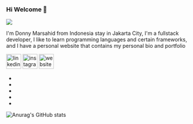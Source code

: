 ### Hi Welcome 👋
![](https://pbs.twimg.com/profile_banners/1274209880023285760/1628272017/1500x500)

I'm Donny Marsahid from Indonesia stay in Jakarta City, I'm a fullstack developer, I like to learn programming languages and certain frameworks, and I have a personal website that contains my personal bio and portfolio



[<img src='https://cdn.jsdelivr.net/npm/simple-icons@3.0.1/icons/linkedin.svg' alt='linkedin' height='40'>](https://www.linkedin.com/in/http://www.linkedin.com/donny-marsahid/)  [<img src='https://cdn.jsdelivr.net/npm/simple-icons@3.0.1/icons/instagram.svg' alt='instagram' height='40'>](https://www.instagram.com/http://instagram.com/donnymrshd/)  [<img src='https://cdn.jsdelivr.net/npm/simple-icons@3.0.1/icons/icloud.svg' alt='website' height='40'>]( https://donny.netlify.app)  


-
-
-
-
-
![Anurag's GitHub stats](https://github-readme-stats.vercel.app/api?username=donnymarsahid&show_icons=true&theme=radical)






